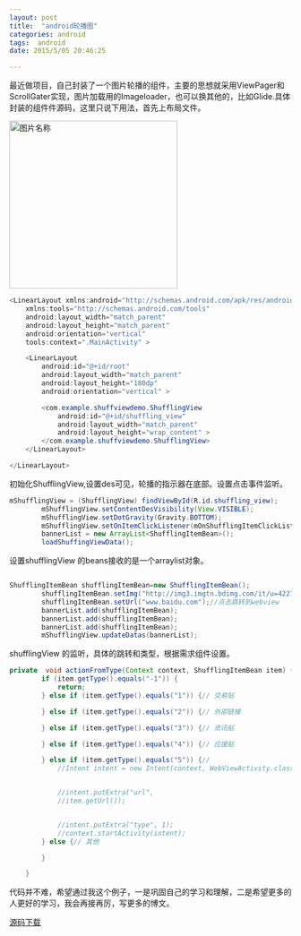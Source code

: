 ```yaml
---
layout: post
title:  "android轮播图"
categories: android
tags:  android
date: 2015/5/05 20:46:25

---
```


 

 最近做项目，自己封装了一个图片轮播的组件，主要的思想就采用ViewPager和ScrollGater实现，图片加载用的Imageloader，也可以换其他的，比如Glide.具体封装的组件件源码，这里只说下用法，首先上布局文件。
<!--more-->
 
<img src="http://img.blog.csdn.net/20160708091623612" width = "300"  alt="图片名称" align=center />

```java
<LinearLayout xmlns:android="http://schemas.android.com/apk/res/android"
    xmlns:tools="http://schemas.android.com/tools"
    android:layout_width="match_parent"
    android:layout_height="match_parent"
    android:orientation="vertical"
    tools:context=".MainActivity" >

    <LinearLayout
        android:id="@+id/root"
        android:layout_width="match_parent"
        android:layout_height="180dp"
        android:orientation="vertical" >

        <com.example.shuffviewdemo.ShufflingView
            android:id="@+id/shuffling_view"
            android:layout_width="match_parent"
            android:layout_height="wrap_content" >
        </com.example.shuffviewdemo.ShufflingView>
    </LinearLayout>

</LinearLayout>

```
 初始化ShufflingView,设置des可见，轮播的指示器在底部。设置点击事件监听。

```java
mShufflingView = (ShufflingView) findViewById(R.id.shuffling_view);
		mShufflingView.setContentDesVisibility(View.VISIBLE);
		mShufflingView.setDotGravity(Gravity.BOTTOM);
		mShufflingView.setOnItemClickListener(mOnShufflingItemClickListener);
		bannerList = new ArrayList<ShufflingItemBean>();
		loadShuffingViewData();

```
设置shufflingView 的beans接收的是一个arraylist对象。
```java

ShufflingItemBean shufflingItemBean=new ShufflingItemBean();
		shufflingItemBean.setImg("http://img3.imgtn.bdimg.com/it/u=4227020988,3565099621&fm=21&gp=0.jpg");
		shufflingItemBean.setUrl("www.baidu.com");//点击跳转到webview
		bannerList.add(shufflingItemBean);
		bannerList.add(shufflingItemBean);
		bannerList.add(shufflingItemBean);
		mShufflingView.updateDatas(bannerList);
```

shufflingView 的监听，具体的跳转和类型，根据需求组件设置。
```java
private  void actionFromType(Context context, ShufflingItemBean item) {
		if (item.getType().equals("-1")) {
			return;
		} else if (item.getType().equals("1")) {// 交易贴

		} else if (item.getType().equals("2")) {// 外部链接

		} else if (item.getType().equals("3")) {// 资讯贴

		} else if (item.getType().equals("4")) {// 应援贴

		} else if (item.getType().equals("5")) {//
			//Intent intent = new Intent(context, WebViewActivity.class);


			//intent.putExtra("url",
			//item.getUrl());


			//intent.putExtra("type", 1);
			//context.startActivity(intent);
		} else {// 其他

		}

	}
```
代码并不难，希望通过我这个例子，一是巩固自己的学习和理解，二是希望更多的人更好的学习，我会再接再厉，写更多的博文。

[源码下载](http://download.csdn.net/detail/forezp/9570165)


